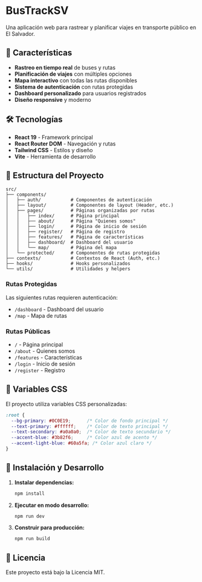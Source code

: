 # BusTrackSV

Una aplicación web para rastrear y planificar viajes en transporte público en El Salvador.

## 🚀 Características

- **Rastreo en tiempo real** de buses y rutas
- **Planificación de viajes** con múltiples opciones
- **Mapa interactivo** con todas las rutas disponibles
- **Sistema de autenticación** con rutas protegidas
- **Dashboard personalizado** para usuarios registrados
- **Diseño responsive** y moderno

## 🛠️ Tecnologías

- **React 19** - Framework principal
- **React Router DOM** - Navegación y rutas
- **Tailwind CSS** - Estilos y diseño
- **Vite** - Herramienta de desarrollo

## 📁 Estructura del Proyecto

```
src/
├── components/
│   ├── auth/           # Componentes de autenticación
│   ├── layout/         # Componentes de layout (Header, etc.)
│   ├── pages/          # Páginas organizadas por rutas
│   │   ├── index/      # Página principal
│   │   ├── about/      # Página "Quienes somos"
│   │   ├── login/      # Página de inicio de sesión
│   │   ├── register/   # Página de registro
│   │   ├── features/   # Página de características
│   │   ├── dashboard/  # Dashboard del usuario
│   │   └── map/        # Página del mapa
│   └── protected/      # Componentes de rutas protegidas
├── contexts/           # Contextos de React (Auth, etc.)
├── hooks/              # Hooks personalizados
└── utils/              # Utilidades y helpers
```


### Rutas Protegidas

Las siguientes rutas requieren autenticación:
- `/dashboard` - Dashboard del usuario
- `/map` - Mapa de rutas

### Rutas Públicas

- `/` - Página principal
- `/about` - Quienes somos
- `/features` - Características
- `/login` - Inicio de sesión
- `/register` - Registro

## 🎨 Variables CSS

El proyecto utiliza variables CSS personalizadas:

```css
:root {
  --bg-primary: #0C0E19;      /* Color de fondo principal */
  --text-primary: #ffffff;    /* Color de texto principal */
  --text-secondary: #a0a0a0;  /* Color de texto secundario */
  --accent-blue: #3b82f6;     /* Color azul de acento */
  --accent-light-blue: #60a5fa; /* Color azul claro */
}
```

## 🚀 Instalación y Desarrollo

1. **Instalar dependencias:**
   ```bash
   npm install
   ```

2. **Ejecutar en modo desarrollo:**
   ```bash
   npm run dev
   ```

3. **Construir para producción:**
   ```bash
   npm run build
   ```

## 📄 Licencia

Este proyecto está bajo la Licencia MIT.

